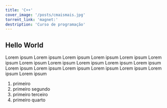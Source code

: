 ```yaml
---
title: 'C++'
cover_image: '/posts/cmaismais.jpg'
torrent_link: 'magnet:'
destription: 'Curso de programação'
---
```

## Hello World

Lorem ipsum Lorem ipsum Lorem ipsum Lorem ipsum Lorem ipsum Lorem ipsum Lorem ipsum Lorem ipsum Lorem ipsum Lorem ipsum Lorem ipsum Lorem ipsum Lorem ipsum Lorem ipsum Lorem ipsum Lorem ipsum Lorem ipsum Lorem ipsum 

1. primeiro
1. primeiro segundo
1. primeiro terceiro
1. primeiro quarto